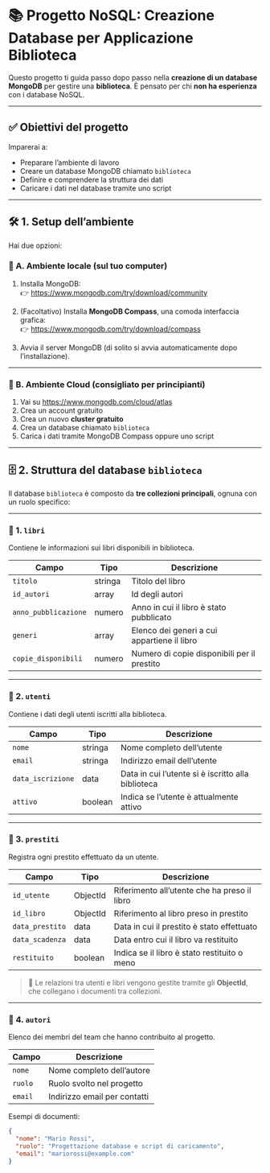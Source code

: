 # 📚 Progetto NoSQL: Creazione Database per Applicazione Biblioteca

Questo progetto ti guida passo dopo passo nella **creazione di un database MongoDB** per gestire una **biblioteca**. È pensato per chi **non ha esperienza** con i database NoSQL.

---

## ✅ Obiettivi del progetto

Imparerai a:

- Preparare l’ambiente di lavoro
- Creare un database MongoDB chiamato `biblioteca`
- Definire e comprendere la struttura dei dati
- Caricare i dati nel database tramite uno script

---

## 🛠️ 1. Setup dell’ambiente

Hai due opzioni:

### 🔹 A. Ambiente locale (sul tuo computer)

1. Installa MongoDB:  
   👉 https://www.mongodb.com/try/download/community

2. (Facoltativo) Installa **MongoDB Compass**, una comoda interfaccia grafica:  
   👉 https://www.mongodb.com/try/download/compass

3. Avvia il server MongoDB (di solito si avvia automaticamente dopo l’installazione).

---

### 🔹 B. Ambiente Cloud (consigliato per principianti)

1. Vai su https://www.mongodb.com/cloud/atlas  
2. Crea un account gratuito  
3. Crea un nuovo **cluster gratuito**  
4. Crea un database chiamato `biblioteca`  
5. Carica i dati tramite MongoDB Compass oppure uno script

---

## 🗄️ 2. Struttura del database `biblioteca`

Il database `biblioteca` è composto da **tre collezioni principali**, ognuna con un ruolo specifico:

---

### 📁 1. `libri`

Contiene le informazioni sui libri disponibili in biblioteca.

| Campo               | Tipo         | Descrizione                                     |
|---------------------|--------------|------------------------------------------------|
| `titolo`            | stringa      | Titolo del libro                                |
| `id_autori`            | array      | Id degli autori                               |
| `anno_pubblicazione`| numero       | Anno in cui il libro è stato pubblicato        |
| `generi`            | array        | Elenco dei generi a cui appartiene il libro    |
| `copie_disponibili` | numero       | Numero di copie disponibili per il prestito    |

---

### 📁 2. `utenti`

Contiene i dati degli utenti iscritti alla biblioteca.

| Campo              | Tipo    | Descrizione                                      |
|--------------------|---------|--------------------------------------------------|
| `nome`             | stringa | Nome completo dell’utente                        |
| `email`            | stringa | Indirizzo email dell’utente                      |
| `data_iscrizione`  | data    | Data in cui l’utente si è iscritto alla biblioteca |
| `attivo`           | boolean | Indica se l’utente è attualmente attivo          |

---

### 📁 3. `prestiti`

Registra ogni prestito effettuato da un utente.

| Campo             | Tipo      | Descrizione                                     |
|-------------------|-----------|------------------------------------------------|
| `id_utente`       | ObjectId  | Riferimento all’utente che ha preso il libro   |
| `id_libro`        | ObjectId  | Riferimento al libro preso in prestito         |
| `data_prestito`   | data      | Data in cui il prestito è stato effettuato     |
| `data_scadenza`   | data      | Data entro cui il libro va restituito          |
| `restituito`      | boolean   | Indica se il libro è stato restituito o meno   |

> 🔗 Le relazioni tra utenti e libri vengono gestite tramite gli **ObjectId**, che collegano i documenti tra collezioni.

---

### 📁 4. `autori`

Elenco dei membri del team che hanno contribuito al progetto.

| Campo  | Descrizione                                  |
|--------|----------------------------------------------|
| `nome` | Nome completo dell’autore                    |
| `ruolo`| Ruolo svolto nel progetto                     |
| `email`| Indirizzo email per contatti                   |

Esempi di documenti:

```json
{
  "nome": "Mario Rossi",
  "ruolo": "Progettazione database e script di caricamento",
  "email": "mariorossi@example.com"
}
